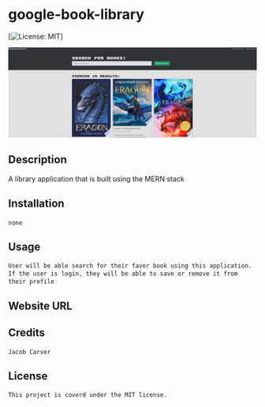 # google-book-library

[![License: MIT](https://img.shields.io/badge/License-MIT-yellow.svg)]

![google-book-library](./Assets/googlebookimage.png)


## Description
    
   A library application that is built using the MERN stack

## Installation
    
    none

 ## Usage

    User will be able search for their favor book using this application. If the user is login, they will be able to save or remove it from their profile

## Website URL

    

## Credits

    Jacob Carver

## License

    This project is coverd under the MIT license.